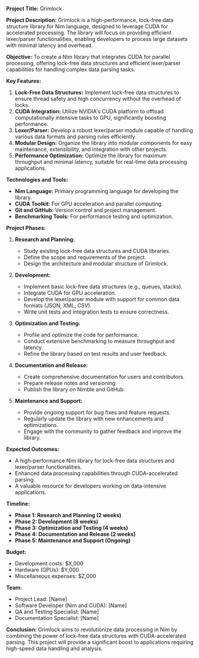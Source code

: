 **Project Title:** Grimlock

**Project Description:**
Grimlock is a high-performance, lock-free data structure library for Nim language, designed to leverage CUDA for accelerated processing. The library will focus on providing efficient lexer/parser functionalities, enabling developers to process large datasets with minimal latency and overhead.

**Objective:**
To create a Nim library that integrates CUDA for parallel processing, offering lock-free data structures and efficient lexer/parser capabilities for handling complex data parsing tasks.

**Key Features:**
1. **Lock-Free Data Structures:** Implement lock-free data structures to ensure thread safety and high concurrency without the overhead of locks.
2. **CUDA Integration:** Utilize NVIDIA's CUDA platform to offload computationally intensive tasks to GPU, significantly boosting performance.
3. **Lexer/Parser:** Develop a robust lexer/parser module capable of handling various data formats and parsing rules efficiently.
4. **Modular Design:** Organize the library into modular components for easy maintenance, extensibility, and integration with other projects.
5. **Performance Optimization:** Optimize the library for maximum throughput and minimal latency, suitable for real-time data processing applications.

**Technologies and Tools:**
- **Nim Language:** Primary programming language for developing the library.
- **CUDA Toolkit:** For GPU acceleration and parallel computing.
- **Git and GitHub:** Version control and project management.
- **Benchmarking Tools:** For performance testing and optimization.

**Project Phases:**

1. **Research and Planning:**
   - Study existing lock-free data structures and CUDA libraries.
   - Define the scope and requirements of the project.
   - Design the architecture and modular structure of Grimlock.

2. **Development:**
   - Implement basic lock-free data structures (e.g., queues, stacks).
   - Integrate CUDA for GPU acceleration.
   - Develop the lexer/parser module with support for common data formats (JSON, XML, CSV).
   - Write unit tests and integration tests to ensure correctness.

3. **Optimization and Testing:**
   - Profile and optimize the code for performance.
   - Conduct extensive benchmarking to measure throughput and latency.
   - Refine the library based on test results and user feedback.

4. **Documentation and Release:**
   - Create comprehensive documentation for users and contributors.
   - Prepare release notes and versioning.
   - Publish the library on Nimble and GitHub.

5. **Maintenance and Support:**
   - Provide ongoing support for bug fixes and feature requests.
   - Regularly update the library with new enhancements and optimizations.
   - Engage with the community to gather feedback and improve the library.

**Expected Outcomes:**
- A high-performance Nim library for lock-free data structures and lexer/parser functionalities.
- Enhanced data processing capabilities through CUDA-accelerated parsing.
- A valuable resource for developers working on data-intensive applications.

**Timeline:**
- **Phase 1: Research and Planning (2 weeks)**
- **Phase 2: Development (8 weeks)**
- **Phase 3: Optimization and Testing (4 weeks)**
- **Phase 4: Documentation and Release (2 weeks)**
- **Phase 5: Maintenance and Support (Ongoing)**

**Budget:**
- Development costs: $X,000
- Hardware (GPUs): $Y,000
- Miscellaneous expenses: $Z,000

**Team:**
- Project Lead: [Name]
- Software Developer (Nim and CUDA): [Name]
- QA and Testing Specialist: [Name]
- Documentation Specialist: [Name]

**Conclusion:**
Grimlock aims to revolutionize data processing in Nim by combining the power of lock-free data structures with CUDA-accelerated parsing. This project will provide a significant boost to applications requiring high-speed data handling and analysis.

